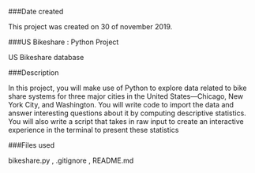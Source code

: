 ###Date created

This project was created on 30 of november 2019.

###US Bikeshare : Python Project

US Bikeshare database

###Description

In this project, you will make use of Python to explore data related to bike share systems for three major cities in the United States—Chicago, New York City, and Washington. You will write code to import the data and answer interesting questions about it by computing descriptive statistics. You will also write a script that takes in raw input to create an interactive experience in the terminal to present these statistics

###Files used

bikeshare.py , .gitignore , README.md
